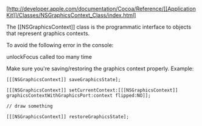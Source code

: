 [http://developer.apple.com/documentation/Cocoa/Reference/[[ApplicationKit]]/Classes/NSGraphicsContext_Class/index.html]

The [[NSGraphicsContext]] class is the programmatic interface to objects that represent graphics contexts.




To avoid the following error in the console:

unlockFocus called too many time 

Make sure you're saving/restoring the graphics context properly.  Example:

	[[[NSGraphicsContext]] saveGraphicsState];
	
	[[[NSGraphicsContext]] setCurrentContext:[[[NSGraphicsContext]] graphicsContextWithGraphicsPort:context flipped:NO]];

	// draw something

	[[[NSGraphicsContext]] restoreGraphicsState];